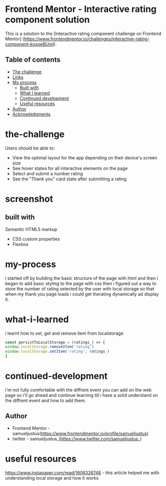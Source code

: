 # Frontend Mentor - Interactive rating component solution
This is a solution to the [Interactive rating component challenge on Frontend Mentor]
(https://www.frontendmentor.io/challenges/interactive-rating-component-koxpeBUmI).
## Table of contents
  - [The challenge](#the-challenge)
  - [Links](#links)
- [My process](#my-process)
  - [Built with](#built-with)
  - [What I learned](#what-i-learned)
  - [Continued development](#continued-development)
  - [Useful resources](#useful-resources)
- [Author](#author)
- [Acknowledgments](#acknowledgments)

# the-challenge

Users should be able to:

- View the optimal layout for the app depending on their device's screen size
- See hover states for all interactive elements on the page
- Select and submit a number rating
- See the "Thank you" card state after submitting a rating

# screenshot


## built with
Semantic HTML5 markup
- CSS custom properties
- Flexbox

# my-process
i started off by building the basic structure of the page with html and then i began to add basic styling to the
page with css then i figured out a way to store the number of rating selected by the user with local storage so 
that when my thank you page loads i could get therating dynamically ad display it. 

# what-i-learned

i learnt how to set, get and remove item from localstorage 
```js
const persistToLocalStorage = (ratings_) => {
window.localStorage.removeItem('rating')
window.localStorage.setItem('rating', ratings_)
}
```

# continued-development
i'm not fully comfortable with the diffrent event you can add on the web page so i'll go ahead and continue learning
till i have a solid understand on the diffrent event and how to add them.

## Author

- Frontend Mentor - samueljustus(https://www.frontendmentor.io/profile/samueljustus)
- twitter - samueljustus_(https://www.twitter.com/samueljustus_)

# useful resources 

https://www.instapaper.com/read/1606326748 - this article helped me with understanding local storage and how it works
